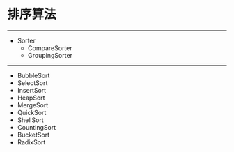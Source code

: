 # 排序算法

---

- Sorter
  - CompareSorter
  - GroupingSorter

---

- BubbleSort
- SelectSort
- InsertSort
- HeapSort
- MergeSort
- QuickSort
- ShellSort
- CountingSort
- BucketSort
- RadixSort
